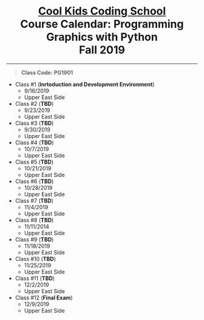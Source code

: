# <center>[**Cool Kids Coding School**](http://www.coolkidscodingschool.com)<br>Course Calendar: **Programming Graphics with Python**<br>  Fall 2019
---
> **Class Code: PG1901**
+ Class #1 (**Inrtoduction and Development Environment**)
  + 9/16/2019
  + Upper East Side
+ Class #2 (**TBD**)
  + 9/23/2019
  + Upper East Side
+ Class #3 (**TBD**)
  + 9/30/2019
  + Upper East Side
+ Class #4 (**TBD**)
  + 10/7/2019
  + Upper East Side
+ Class #5 (**TBD**)
  + 10/21/2019
  + Upper East Side
+ Class #6 (**TBD**)
  + 10/28/2019
  + Upper East Side
+ Class #7 (**TBD**)
  + 11/4/2019
  + Upper East Side
+ Class #8 (**TBD**)
  + 11/11/2014
  + Upper East Side
+ Class #9 (**TBD**)
  + 11/18/2019
  + Upper East Side
+ Class #10 (**TBD**)
  + 11/25/2019
  + Upper East Side
+ Class #11 (**TBD**)
  + 12/2/2019
  + Upper East Side
+ Class #12 (**Final Exam**)
  + 12/9/2019
  + Upper East Side
